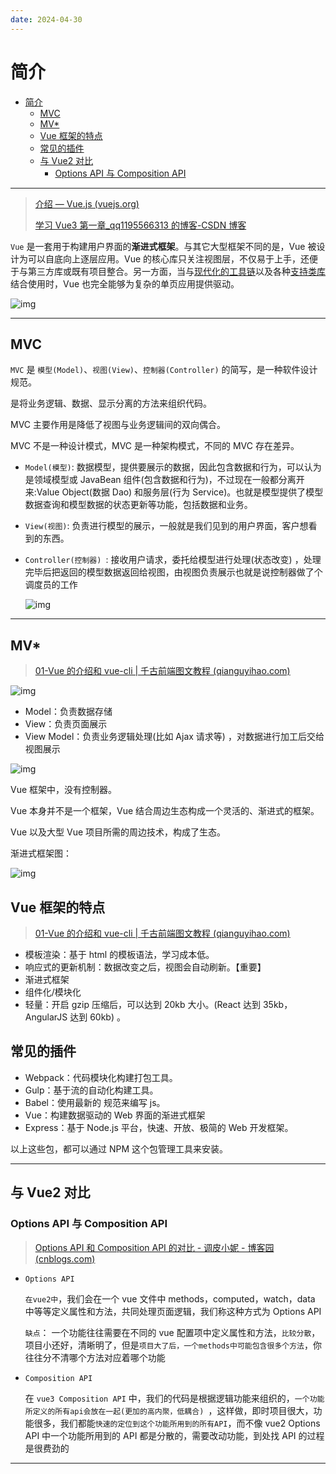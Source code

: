 ```yaml
---
date: 2024-04-30
---
```



# 简介

- [简介](#简介)
  - [MVC](#mvc)
  - [MV\*](#mv)
  - [Vue 框架的特点](#vue-框架的特点)
  - [常见的插件](#常见的插件)
  - [与 Vue2 对比](#与-vue2-对比)
    - [Options API 与 Composition API](#options-api-与-composition-api)

---

> [介绍 — Vue.js (vuejs.org)](https://cn.vuejs.org/v2/guide/)
>
> [学习 Vue3 第一章\_qq1195566313 的博客-CSDN 博客](https://blog.csdn.net/qq1195566313/article/details/122768533)

`Vue` 是一套用于构建用户界面的**渐进式框架**。与其它大型框架不同的是，Vue 被设计为可以自底向上逐层应用。Vue 的核心库只关注视图层，不仅易于上手，还便于与第三方库或既有项目整合。另一方面，当与[现代化的工具链](https://cn.vuejs.org/v2/guide/single-file-components.html)以及各种[支持类库](https://github.com/vuejs/awesome-vue#libraries--plugins)结合使用时，Vue 也完全能够为复杂的单页应用提供驱动。

![img](http://cdn.ayusummer233.top/img/202202281517242.png)

---

## MVC

`MVC` 是 `模型(Model)`、`视图(View)`、`控制器(Controller)` 的简写，是一种软件设计规范。

是将业务逻辑、数据、显示分离的方法来组织代码。

MVC 主要作用是降低了视图与业务逻辑间的双向偶合。

MVC 不是一种设计模式，MVC 是一种架构模式，不同的 MVC 存在差异。

- `Model(模型)`: 数据模型，提供要展示的数据，因此包含数据和行为，可以认为是领域模型或 JavaBean 组件(包含数据和行为)，不过现在一般都分离开来:Value Object(数据 Dao) 和服务层(行为 Service)。也就是模型提供了模型数据查询和模型数据的状态更新等功能，包括数据和业务。

- `View(视图)`: 负责进行模型的展示，一般就是我们见到的用户界面，客户想看到的东西。

- `Controller(控制器) `: 接收用户请求，委托给模型进行处理(状态改变) ，处理完毕后把返回的模型数据返回给视图，由视图负责展示也就是说控制器做了个调度员的工作

  ![img](http://cdn.ayusummer233.top/img/202201241033369.png)

---

## MV\*

> [01-Vue 的介绍和 vue-cli | 千古前端图文教程 (qianguyihao.com)](https://web.qianguyihao.com/12-Vue基础/01-Vue的介绍和vue-cli.html#介绍)

![img](http://cdn.ayusummer233.top/img/202201241034343.png)

- Model：负责数据存储
- View：负责页面展示
- View Model：负责业务逻辑处理(比如 Ajax 请求等) ，对数据进行加工后交给视图展示

![img](http://cdn.ayusummer233.top/img/202201241033942.png)

Vue 框架中，没有控制器。

Vue 本身并不是一个框架，Vue 结合周边生态构成一个灵活的、渐进式的框架。

Vue 以及大型 Vue 项目所需的周边技术，构成了生态。

渐进式框架图：

![img](http://cdn.ayusummer233.top/img/202201241112260.png)

## Vue 框架的特点

> [01-Vue 的介绍和 vue-cli | 千古前端图文教程 (qianguyihao.com)](https://web.qianguyihao.com/12-Vue基础/01-Vue的介绍和vue-cli.html#vue框架的特点)

- 模板渲染：基于 html 的模板语法，学习成本低。
- 响应式的更新机制：数据改变之后，视图会自动刷新。【重要】
- 渐进式框架
- 组件化/模块化
- 轻量：开启 gzip 压缩后，可以达到 20kb 大小。(React 达到 35kb，AngularJS 达到 60kb) 。

## 常见的插件

- Webpack：代码模块化构建打包工具。
- Gulp：基于流的自动化构建工具。
- Babel：使用最新的 规范来编写 js。
- Vue：构建数据驱动的 Web 界面的渐进式框架
- Express：基于 Node.js 平台，快速、开放、极简的 Web 开发框架。

以上这些包，都可以通过 NPM 这个包管理工具来安装。

---

## 与 Vue2 对比

### Options API 与 Composition API

> [Options API 和 Composition API 的对比 - 调皮小妮 - 博客园 (cnblogs.com)](https://www.cnblogs.com/loving0606/p/14128712.html)

- `Options API`

  `在vue2中`，我们会在一个 vue 文件中 methods，computed，watch，data 中等等定义属性和方法，共同处理页面逻辑，我们称这种方式为 Options API

  `缺点`： 一个功能往往需要在不同的 vue 配置项中定义属性和方法，`比较分散`，项目小还好，清晰明了，但是`项目大了后，一个methods中可能包含很多个方法`，你往往分不清哪个方法对应着哪个功能

- `Composition API`

  在 `vue3 Composition API` 中，我们的代码是根据逻辑功能来组织的，`一个功能所定义的所有api会放在一起(更加的高内聚，低耦合) `，这样做，即时项目很大，功能很多，我们都能`快速的定位到这个功能所用到的所有API`，而不像 vue2 Options API 中一个功能所用到的 API 都是分散的，需要改动功能，到处找 API 的过程是很费劲的

---
